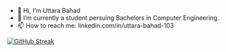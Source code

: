 - 👋 Hi, I’m Uttara Bahad
- 🌱 I’m currently a student persuing Bachelors in Computer Engineering.
- 📫 How to reach me: linkedin.com/in/uttara-bahad-103

[![GitHub Streak](http://github-readme-streak-stats.herokuapp.com?user=uttarabahad&theme=highcontrast&date_format=M%20j%5B%2C%20Y%5D)](https://git.io/streak-stats)

<!---
uttarabahad/uttarabahad is a ✨ special ✨ repository because its `README.md` (this file) appears on your GitHub profile.
You can click the Preview link to take a look at your changes.
--->
